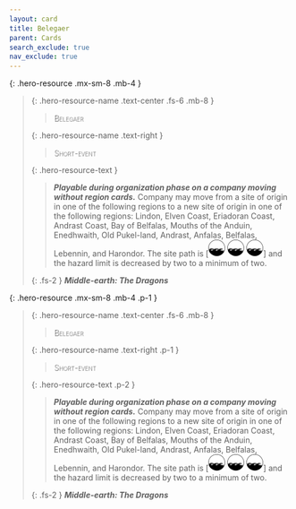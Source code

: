 ```yaml
---
layout: card
title: Belegaer
parent: Cards
search_exclude: true
nav_exclude: true
---
```


<style>
card-name {
  font-weight: 200;
  font-variant: small-caps;
  color: white;
  text-shadow: 1px 1px 1px #000;
}
</style>

{: .hero-resource .mx-sm-8 .mb-4 }
> {: .hero-resource-name .text-center .fs-6 .mb-8 }
> > <card-name>Belegaer</card-name>
> 
> {: .hero-resource-name .text-right }
> > <card-name>Short-event</card-name>
> 
> {: .hero-resource-text }
> > _**Playable during organization phase on a company moving without region cards.**_ Company may move from a site of origin in one of the following regions to a new site of origin in one of the following regions: Lindon, Elven Coast, Eriadoran Coast, Andrast Coast, Bay of Belfalas, Mouths of the Anduin, Enedhwaith, Old Pukel-land, Andrast, Anfalas, Belfalas, Lebennin, and Harondor. The site path is \[![](/assets/images/coastalsea.svg) ![](/assets/images/coastalsea.svg) ![](/assets/images/coastalsea.svg)] and the hazard limit is decreased by two to a minimum of two. 
> 
> {: .fs-2 }
> _**Middle-earth: The Dragons**_

{: .hero-resource .mx-sm-8 .mb-4 .p-1 }
> {: .hero-resource-name .text-center .fs-6 .mb-8 }
> > <card-name>Belegaer</card-name>
> 
> {: .hero-resource-name .text-right .p-1 }
> > <card-name>Short-event</card-name>
> 
> {: .hero-resource-text .p-2 }
> > _**Playable during organization phase on a company moving without region cards.**_ Company may move from a site of origin in one of the following regions to a new site of origin in one of the following regions: Lindon, Elven Coast, Eriadoran Coast, Andrast Coast, Bay of Belfalas, Mouths of the Anduin, Enedhwaith, Old Pukel-land, Andrast, Anfalas, Belfalas, Lebennin, and Harondor. The site path is \[![](/assets/images/coastalsea.svg) ![](/assets/images/coastalsea.svg) ![](/assets/images/coastalsea.svg)] and the hazard limit is decreased by two to a minimum of two. 
> 
> {: .fs-2 }
> _**Middle-earth: The Dragons**_
